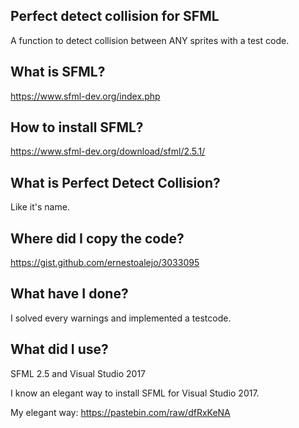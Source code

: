 ## Perfect detect collision for SFML
A function to detect collision between ANY sprites with a test code.

## What is SFML?
https://www.sfml-dev.org/index.php

## How to install SFML?
https://www.sfml-dev.org/download/sfml/2.5.1/

## What is Perfect Detect Collision?
Like it's name.

## Where did I copy the code?
https://gist.github.com/ernestoalejo/3033095

## What have I done?
I solved every warnings and implemented a testcode.

## What did I use?
SFML 2.5 and Visual Studio 2017

I know an elegant way to install SFML for Visual Studio 2017.

My elegant way: https://pastebin.com/raw/dfRxKeNA
